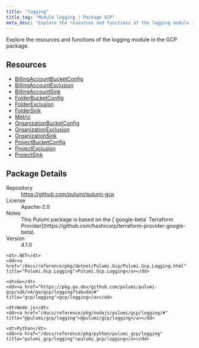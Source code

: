 ```yaml
---
title: "logging"
title_tag: "Module logging | Package GCP"
meta_desc: "Explore the resources and functions of the logging module in the GCP package."
---
```


<!-- WARNING: this file was generated by Pulumi Docs Generator. -->
<!-- Do not edit by hand unless you're certain you know what you are doing! -->

Explore the resources and functions of the logging module in the GCP package.

<h2 id="resources">Resources</h2>
<ul class="api">
    <li><a href="billingaccountbucketconfig" title="BillingAccountBucketConfig"><span class="symbol resource"></span>BillingAccountBucketConfig</a></li>
    <li><a href="billingaccountexclusion" title="BillingAccountExclusion"><span class="symbol resource"></span>BillingAccountExclusion</a></li>
    <li><a href="billingaccountsink" title="BillingAccountSink"><span class="symbol resource"></span>BillingAccountSink</a></li>
    <li><a href="folderbucketconfig" title="FolderBucketConfig"><span class="symbol resource"></span>FolderBucketConfig</a></li>
    <li><a href="folderexclusion" title="FolderExclusion"><span class="symbol resource"></span>FolderExclusion</a></li>
    <li><a href="foldersink" title="FolderSink"><span class="symbol resource"></span>FolderSink</a></li>
    <li><a href="metric" title="Metric"><span class="symbol resource"></span>Metric</a></li>
    <li><a href="organizationbucketconfig" title="OrganizationBucketConfig"><span class="symbol resource"></span>OrganizationBucketConfig</a></li>
    <li><a href="organizationexclusion" title="OrganizationExclusion"><span class="symbol resource"></span>OrganizationExclusion</a></li>
    <li><a href="organizationsink" title="OrganizationSink"><span class="symbol resource"></span>OrganizationSink</a></li>
    <li><a href="projectbucketconfig" title="ProjectBucketConfig"><span class="symbol resource"></span>ProjectBucketConfig</a></li>
    <li><a href="projectexclusion" title="ProjectExclusion"><span class="symbol resource"></span>ProjectExclusion</a></li>
    <li><a href="projectsink" title="ProjectSink"><span class="symbol resource"></span>ProjectSink</a></li>
</ul>

<h2 id="package-details">Package Details</h2>
<dl class="package-details">
	<dt>Repository</dt>
	<dd><a href="https://github.com/pulumi/pulumi-gcp">https://github.com/pulumi/pulumi-gcp</a></dd>
	<dt>License</dt>
	<dd>Apache-2.0</dd>
	<dt>Notes</dt>
	<dd>This Pulumi package is based on the [`google-beta` Terraform Provider](https://github.com/hashicorp/terraform-provider-google-beta).</dd>
	<dt>Version</dt>
	<dd>4.1.0</dd>
</dl>



<dl class="tabular">

    <dt>.NET</dt>
    <dd><a href="/docs/reference/pkg/dotnet/Pulumi.Gcp/Pulumi.Gcp.Logging.html" title="Pulumi.Gcp.Logging">Pulumi.Gcp.Logging</a></dd>

    <dt>Go</dt>
    <dd><a href="https://pkg.go.dev/github.com/pulumi/pulumi-gcp/sdk/v4/go/gcp/logging?tab=doc#" title="gcp/logging">gcp/logging</a></dd>

    <dt>Node.js</dt>
    <dd><a href="/docs/reference/pkg/nodejs/pulumi/gcp/logging/#" title="@pulumi/gcp/logging">@pulumi/gcp/logging</a></dd>

    <dt>Python</dt>
    <dd><a href="/docs/reference/pkg/python/pulumi_gcp/logging" title="pulumi_gcp/logging">pulumi_gcp/logging</a></dd>

</dl>

